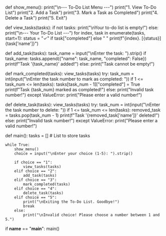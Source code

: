 def show_menu():
    print("\n--- To-Do List Menu ---")
    print("1. View To-Do List")
    print("2. Add a Task")
    print("3. Mark a Task as Completed")
    print("4. Delete a Task")
    print("5. Exit")

def view_tasks(tasks):
    if not tasks:
        print("\nYour to-do list is empty!")
    else:
        print("\n--- Your To-Do List ---")
        for index, task in enumerate(tasks, start=1):
            status = "✓" if task["completed"] else " "
            print(f"{index}. [{status}] {task['name']}")

def add_task(tasks):
    task_name = input("\nEnter the task: ").strip()
    if task_name:
        tasks.append({"name": task_name, "completed": False})
        print(f"Task '{task_name}' added!")
    else:
        print("Task cannot be empty!")

def mark_completed(tasks):
    view_tasks(tasks)
    try:
        task_num = int(input("\nEnter the task number to mark as completed: "))
        if 1 <= task_num <= len(tasks):
            tasks[task_num - 1]["completed"] = True
            print(f"Task {task_num} marked as completed!")
        else:
            print("Invalid task number!")
    except ValueError:
        print("Please enter a valid number!")

def delete_task(tasks):
    view_tasks(tasks)
    try:
        task_num = int(input("\nEnter the task number to delete: "))
        if 1 <= task_num <= len(tasks):
            removed_task = tasks.pop(task_num - 1)
            print(f"Task '{removed_task['name']}' deleted!")
        else:
            print("Invalid task number!")
    except ValueError:
        print("Please enter a valid number!")

def main():
    tasks = []  # List to store tasks

    while True:
        show_menu()
        choice = input("\nEnter your choice (1-5): ").strip()

        if choice == "1":
            view_tasks(tasks)
        elif choice == "2":
            add_task(tasks)
        elif choice == "3":
            mark_completed(tasks)
        elif choice == "4":
            delete_task(tasks)
        elif choice == "5":
            print("\nExiting the To-Do List. Goodbye!")
            break
        else:
            print("\nInvalid choice! Please choose a number between 1 and 5.")

if __name__ == "__main__":
    main()
